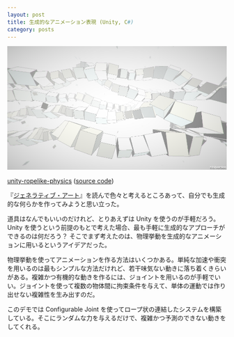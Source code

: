 ```yaml
---
layout: post
title: 生成的なアニメーション表現 (Unity, C#)
category: posts
---
```


[![ropelike-physics](/images/2013-09-09-1.jpg)](http://keijiro.github.io/unity-ropelike-physics/)

[unity-ropelike-physics](http://keijiro.github.io/unity-ropelike-physics/) ([source code](https://github.com/keijiro/unity-ropelike-physics))

『[ジェネラティブ・アート](http://www.bnn.co.jp/books/title_index/web/processing.html)』を読んで色々と考えるところあって、自分でも生成的な何らかを作ってみようと思い立った。

道具はなんでもいいのだけれど、とりあえずは Unity を使うのが手軽だろう。 Unity を使うという前提のもとで考えた場合、最も手軽に生成的なアプローチができるのは何だろう？ そこでまず考えたのは、物理挙動を生成的なアニメーションに用いるというアイデアだった。

物理挙動を使ってアニメーションを作る方法はいくつかある。単純な加速や衝突を用いるのは最もシンプルな方法だけれど、若干味気ない動きに落ち着くきらいがある。複雑かつ有機的な動きを作るには、ジョイントを用いるのが手軽でいい。ジョイントを使って複数の物体間に拘束条件を与えて、単体の運動では作り出せない複雑性を生み出すのだ。

このデモでは Configurable Joint を使ってロープ状の連結したシステムを構築している。そこにランダムな力を与えるだけで、複雑かつ予測のできない動きをしてくれる。
